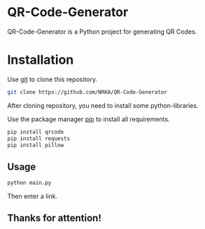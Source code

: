 # QR-Code-Generator
QR-Code-Generator is a Python project for generating QR Codes.

# Installation
Use [git](https://github.com/NRKA/QR-Code-Generator) to clone this repository.
```bash
git clone https://github.com/NRKA/QR-Code-Generator
```
After cloning repository, you need to install some python-libraries.

Use the package manager [pip](https://pip.pypa.io/en/stable/) to install all requirements.
```bash
pip install qrcode
pip install requests
pip install pillow
```
## Usage
```bash
python main.py
```
Then enter a link.


## Thanks for attention!